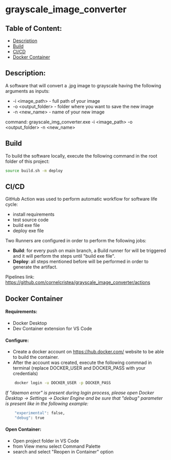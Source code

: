 # grayscale_image_converter

## Table of Content:
- [Description](#description)
- [Build](#build)
- [CI/CD](#cicd)
- [Docker Container](#docker-container)

## Description:
A software that will convert a .jpg image to grayscale having the following arguments as inputs:
- -i <image_path> - full path of your image
- -o <output_folder> - folder where you want to save the new image
- -n <new_name> - name of your new image

command: grayscale_img_converter.exe -i <image_path> -o <output_folder> -n <new_name>

## Build
To build the software locally, execute the following command in the root folder of this project:
```bash
source build.sh -m deploy
```

## CI/CD
GitHub Action was used to perform automatic workflow for software life cycle:
- install requirements
- test source code
- build exe file
- deploy exe file

Two Runners are configured in order to perform the following jobs:
- <b>Build</b>: for every push on main branch, a Build runner for will be triggered and it will perform the steps until "build exe file".
- <b>Deploy</b>: all steps mentioned before will be performed in order to generate the artifact.

Pipelines link: https://github.com/cornelcristea/grayscale_image_converter/actions

## Docker Container
#### Requirements: 
- Docker Desktop
- Dev Container extension for VS Code

#### Configure:
- Create a docker account on https://hub.docker.com/ website to be able to build the container.
- After the account was created, execute the following commnad in terminal (replace DOCKER_USER and DOCKER_PASS with your credentials)
```bash
    docker login -u DOCKER_USER -p DOCKER_PASS
```
<i>If "daemon error" is present during login process, please open Docker Desktop -> Settings -> Docker Engine and be sure that "debug" parameter is present like in the following example:</i>
```bash
    "experimental": false,
    "debug": true
```
#### Open Container:
- Open project folder in VS Code
- from View menu select Command Palette
- search and select "Reopen in Container" option